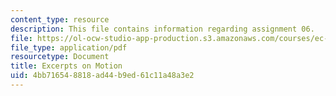```yaml
---
content_type: resource
description: This file contains information regarding assignment 06.
file: https://ol-ocw-studio-app-production.s3.amazonaws.com/courses/ec-050-recreate-experiments-from-history-inform-the-future-from-the-past-galileo-january-iap-2010/4bb716548818ad44b9ed61c11a48a3e2_MITEC_050IAP10_assn06.pdf
file_type: application/pdf
resourcetype: Document
title: Excerpts on Motion
uid: 4bb71654-8818-ad44-b9ed-61c11a48a3e2
---
```

